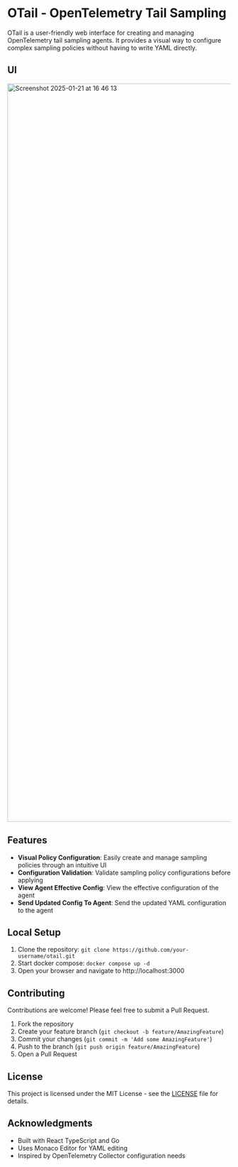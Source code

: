 # OTail - OpenTelemetry Tail Sampling

OTail is a user-friendly web interface for creating and managing OpenTelemetry tail sampling agents. It provides a visual way to configure complex sampling policies without having to write YAML directly.

## UI
<img width="1664" alt="Screenshot 2025-01-21 at 16 46 13" src="https://github.com/user-attachments/assets/f6c2e316-a365-4503-afef-f8298e298d87" />



## Features

- **Visual Policy Configuration**: Easily create and manage sampling policies through an intuitive UI
- **Configuration Validation**: Validate sampling policy configurations before applying
- **View Agent Effective Config**: View the effective configuration of the agent
- **Send Updated Config To Agent**: Send the updated YAML configuration to the agent

## Local Setup

1. Clone the repository: `git clone https://github.com/your-username/otail.git`
2. Start docker compose: `docker compose up -d`
3. Open your browser and navigate to http://localhost:3000


## Contributing

Contributions are welcome! Please feel free to submit a Pull Request.

1. Fork the repository
2. Create your feature branch (`git checkout -b feature/AmazingFeature`)
3. Commit your changes (`git commit -m 'Add some AmazingFeature'`)
4. Push to the branch (`git push origin feature/AmazingFeature`)
5. Open a Pull Request

## License

This project is licensed under the MIT License - see the [LICENSE](LICENSE) file for details.

## Acknowledgments

- Built with React TypeScript and Go
- Uses Monaco Editor for YAML editing
- Inspired by OpenTelemetry Collector configuration needs
